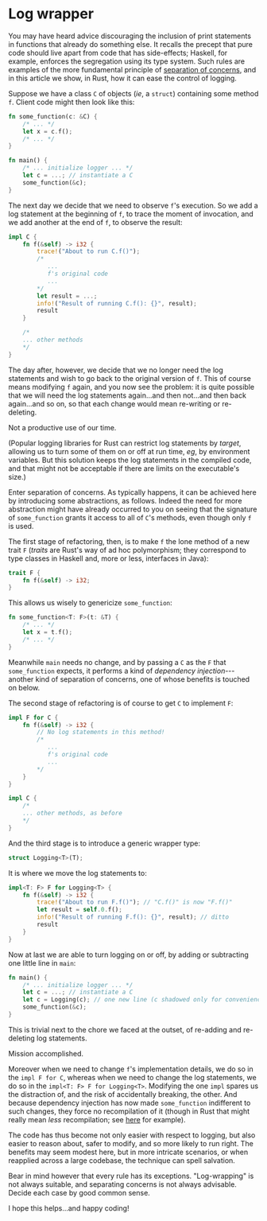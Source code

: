 # Log wrapper

You may have heard advice discouraging the inclusion of print statements in
functions that already do something else. It recalls the precept that pure code
should live apart from code that has side-effects; Haskell, for example,
enforces the segregation using its type system. Such rules are examples of the
more fundamental principle of [separation of
concerns](separation_of_concerns.md), and in this article we show, in Rust, how
it can ease the control of logging.

Suppose we have a class `C` of objects (*ie*, a `struct`) containing some
method `f`.  Client code might then look like this:
```rust
fn some_function(c: &C) {
    /* ... */
    let x = c.f();
    /* ... */
}

fn main() {
    /* ... initialize logger ... */
    let c = ...; // instantiate a C
    some_function(&c);
}
```
The next day we decide that we need to observe `f`'s execution. So we add a log
statement at the beginning of `f`, to trace the moment of invocation, and we
add another at the end of `f`, to observe the result:
```rust
impl C {
    fn f(&self) -> i32 {
        trace!("About to run C.f()");
        /*
           ...
           f's original code
           ...
        */
        let result = ...;
        info!("Result of running C.f(): {}", result);
        result
    }

    /*
    ... other methods
    */
}
```

The day after, however, we decide that we no longer need the log statements and
wish to go back to the original version of `f`. This of course means modifying
`f` again, and you now see the problem: it is quite possible that we will need
the log statements again...and then not...and then back again...and so on, so
that each change would mean re-writing or re-deleting.

Not a productive use of our time.

(Popular logging libraries for Rust can restrict log statements by *target*,
allowing us to turn some of them on or off at run time, *eg*, by environment
variables. But this solution keeps the log statements in the compiled code, and
that might not be acceptable if there are limits on the executable's size.)

Enter separation of concerns. As typically happens, it can be achieved here by
introducing some abstractions, as follows. Indeed the need for more abstraction
might have already occurred to you on seeing that the signature of
`some_function` grants it access to all of `C`'s methods, even though only `f`
is used.

The first stage of refactoring, then, is to make `f` the lone method of a new
trait `F` (*traits* are Rust's way of ad hoc polymorphism; they correspond to
type classes in Haskell and, more or less, interfaces in Java):
```rust
trait F {
    fn f(&self) -> i32;
}
```
This allows us wisely to genericize `some_function`:
```rust
fn some_function<T: F>(t: &T) {
    /* ... */
    let x = t.f();
    /* ... */
}
```
Meanwhile `main` needs no change, and by passing a `C` as the `F` that
`some_function` expects, it performs a kind of *dependency injection*---another
kind of separation of concerns, one of whose benefits is touched on below.

The second stage of refactoring is of course to get `C` to implement `F`:
```rust
impl F for C {
    fn f(&self) -> i32 {
        // No log statements in this method!
        /*
           ...
           f's original code
           ...
        */
    }
}

impl C {
    /*
    ... other methods, as before
    */
}
```
And the third stage is to introduce a generic wrapper type:
```rust
struct Logging<T>(T);
```
It is where we move the log statements to:
```rust
impl<T: F> F for Logging<T> {
    fn f(&self) -> i32 {
        trace!("About to run F.f()"); // "C.f()" is now "F.f()"
        let result = self.0.f();
        info!("Result of running F.f(): {}", result); // ditto
        result
    }
}
```
Now at last we are able to turn logging on or off, by adding or subtracting one
little line in `main`:
```rust
fn main() {
    /* ... initialize logger ... */
    let c = ...; // instantiate a C
    let c = Logging(c); // one new line (c shadowed only for convenience)
    some_function(&c);
}
```
This is trivial next to the chore we faced at the outset, of re-adding and
re-deleting log statements.

Mission accomplished.

Moreover when we need to change `f`'s implementation details, we do so in the
`impl F for C`, whereas when we need to change the log statements, we do so in
the `impl<T: F> F for Logging<T>`. Modifying the one `impl` spares us the
distraction of, and the risk of accidentally breaking, the other. And because
dependency injection has now made `some_function` indifferent to such changes,
they force no recompilation of it (though in Rust that might really mean *less*
recompilation; see [here](https://stackoverflow.com/a/44349724) for example).

The code has thus become not only easier with respect to logging, but also
easier to reason about, safer to modify, and so more likely to run right. The
benefits may seem modest here, but in more intricate scenarios, or when
reapplied across a large codebase, the technique can spell salvation.

Bear in mind however that every rule has its exceptions. "Log-wrapping" is not
always suitable, and separating concerns is not always advisable. Decide each
case by good common sense.

I hope this helps...and happy coding!
